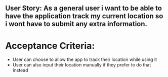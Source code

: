 ## User Story: As a general user i want to be able to have the application track my current location so i wont have to submit any extra information.
# Acceptance Criteria:
- User can choose to allow the app to track their location while using it
- User can also input their location manually if they prefer to do that instead
